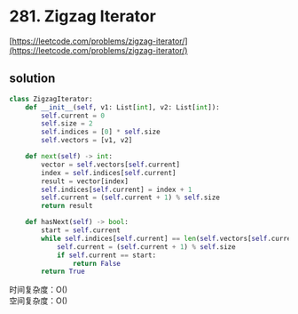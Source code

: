 # 281. Zigzag Iterator
[https://leetcode.com/problems/zigzag-iterator/](https://leetcode.com/problems/zigzag-iterator/)


## solution

```python
class ZigzagIterator:
    def __init__(self, v1: List[int], v2: List[int]):
        self.current = 0
        self.size = 2
        self.indices = [0] * self.size
        self.vectors = [v1, v2]

    def next(self) -> int:
        vector = self.vectors[self.current]
        index = self.indices[self.current]
        result = vector[index]
        self.indices[self.current] = index + 1
        self.current = (self.current + 1) % self.size
        return result

    def hasNext(self) -> bool:
        start = self.current
        while self.indices[self.current] == len(self.vectors[self.current]):
            self.current = (self.current + 1) % self.size
            if self.current == start:
                return False
        return True
```
时间复杂度：O() <br>
空间复杂度：O()

